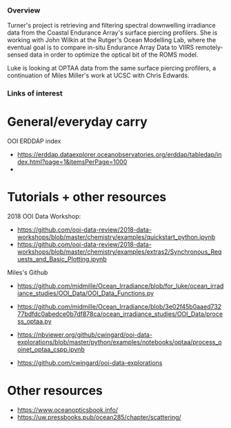 ### Overview

Turner's project is retrieving and filtering spectral downwelling irradiance data from the Coastal Endurance Array's surface piercing profilers.
She is working with John Wilkin at the Rutger's Ocean Modelling Lab, where the eventual goal is to compare in-situ Endurance Array Data to VIIRS remotely-sensed data in order to optimize the optical bit of the ROMS model.

Luke is looking at OPTAA data from the same surface piercing profilers, a continuation of Miles Miller's work at UCSC with Chris Edwards.



### Links of interest
# General/everyday carry
OOI ERDDAP index
- https://erddap.dataexplorer.oceanobservatories.org/erddap/tabledap/index.html?page=1&itemsPerPage=1000
- 


# Tutorials + other resources
2018 OOI Data Workshop: 
- https://github.com/ooi-data-review/2018-data-workshops/blob/master/chemistry/examples/quickstart_python.ipynb
- https://github.com/ooi-data-review/2018-data-workshops/blob/master/chemistry/examples/extras2/Synchronous_Requests_and_Basic_Plotting.ipynb

Miles's Github
- https://github.com/midmille/Ocean_Irradiance/blob/for_luke/ocean_irradiance_studies/OOI_Data/OOI_Data_Functions.py
- https://github.com/midmille/Ocean_Irradiance/blob/3e02f45b0aaed73277bdfdc0abedce0b7df878ca/ocean_irradiance_studies/OOI_Data/process_optaa.py

- https://nbviewer.org/github/cwingard/ooi-data-explorations/blob/master/python/examples/notebooks/optaa/process_ooinet_optaa_cspp.ipynb
- https://github.com/cwingard/ooi-data-explorations

# Other resources
- https://www.oceanopticsbook.info/
- https://uw.pressbooks.pub/ocean285/chapter/scattering/

